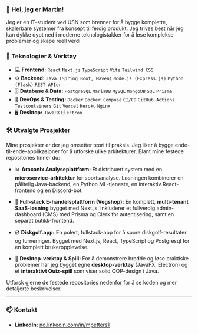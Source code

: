 ### 👋 Hei, jeg er Martin!

Jeg er en IT-student ved USN som brenner for å bygge komplette, skalerbare systemer fra konsept til ferdig produkt. Jeg trives best når jeg kan dykke dypt ned i moderne teknologistakker for å løse komplekse problemer og skape reell verdi.

### 🚀 Teknologier & Verktøy

*   💻 **Frontend:** `React` `Next.js` `TypeScript` `Vite` `Tailwind CSS`
*   ⚙️ **Backend:** `Java (Spring Boot, Maven)` `Node.js (Express.js)` `Python (Flask)` `REST APIer`
*   🗄️ **Database & Data:** `PostgreSQL` `MariaDB` `MySQL` `MongoDB` `SQL` `Prisma`
*   🚀 **DevOps & Testing:** `Docker` `Docker Compose` `CI/CD` `GitHub Actions` `Testcontainers` `Git` `Vercel` `Heroku` `Nginx`
*   🖥️ **Desktop:** `JavaFX` `Electron`

### 🛠️ Utvalgte Prosjekter

Mine prosjekter er der jeg omsetter teori til praksis. Jeg liker å bygge ende-til-ende-applikasjoner for å utforske ulike arkitekturer. Blant mine festede repositories finner du:

*   📊 **Aracanix Analyseplattform:** Et distribuert system med en **microservice-arkitektur** for sportsanalyse. Løsningen kombinerer en pålitelig Java-backend, en Python ML-tjeneste, en interaktiv React-frontend og en Discord-bot.

*   🛒 **Full-stack E-handelsplattform (Vegshop):** En komplett, **multi-tenant SaaS-løsning** bygget med Next.js. Inkluderer et fullverdig admin-dashboard (CMS) med Prisma og Clerk for autentisering, samt en separat butikk-frontend.

*   💿 **Diskgolf.app:** En polert, fullstack-app for å spore diskgolf-resultater og turneringer. Bygget med Next.js, React, TypeScript og Postgresql for en komplett brukeropplevelse.

*   🧩 **Desktop-verktøy & Spill:** For å demonstrere bredde og løse praktiske problemer har jeg bygget egne **desktop-verktøy** (JavaFX, Electron) og et **interaktivt Quiz-spill** som viser solid OOP-design i Java.

Utforsk gjerne de festede repositories nedenfor for å se koden og mer detaljerte beskrivelser.

---

### 📫 Kontakt

*   **LinkedIn:** [no.linkedin.com/in/mpetters1](https://no.linkedin.com/in/mpetters1)

